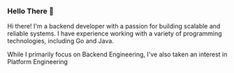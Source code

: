 ### Hello There 👋

<!--
**enespolat24/enespolat24** is a ✨ _special_ ✨ repository because its `README.md` (this file) appears on your GitHub profile.

Here are some ideas to get you started:

- 🔭 I’m currently working on ...
- 🌱 I’m currently learning ...
- 👯 I’m looking to collaborate on ...
- 🤔 I’m looking for help with ...
- 💬 Ask me about ...
- 📫 How to reach me: ...
- 😄 Pronouns: ...
- ⚡ Fun fact: ...
-->
Hi there! I'm a backend developer with a passion for building scalable and reliable systems. I have experience working with a variety of programming technologies, including Go and Java.

While I primarily focus on Backend Engineering, I've also taken an interest in Platform Engineering
